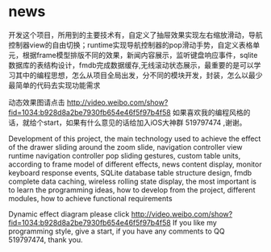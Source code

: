 # news
开发这个项目，所用到的主要技术有，自定义了抽屉效果实现左右缩放滑动，导航控制器view的自由切换；runtime实现导航控制器的pop滑动手势，自定义表格单元，根据frame模型排版不同的效果，新闻内容展示，监听键盘响应事件，sqlite数据库的表结构设计，fmdb完成数据缓存,无线滚动状态展示，最重要的是可以学习其中的编程思想，怎么从项目全局出发，分不同的模块开发，封装，怎么以最少最简单的代码去实现功能需求 

动态效果图请点击 http://video.weibo.com/show?fid=1034:b928d8a2be7930fb654e46f5f97b4f58
如果喜欢我的编程风格的话，就给个start，如果有什么意见的话给加入iOS大神群  519797474  ,谢谢。


Development of this project, the main technology used to achieve the effect of the drawer sliding around the zoom slide, navigation controller view runtime navigation controller pop sliding gestures, custom table units, according to frame model of different effects, news content display, monitor keyboard response events, SQLite database table structure design, fmdb complete data caching, wireless rolling state display, the most important is to learn the programming ideas, how to develop from the project, different modules, how to achieve functional requirements

Dynamic effect diagram please click   http://video.weibo.com/show?fid=1034:b928d8a2be7930fb654e46f5f97b4f58
If you like my programming style, give a start, if you have any comments to QQ  519797474, thank you.
